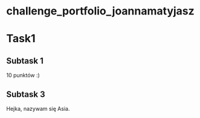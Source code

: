 # challenge_portfolio_joannamatyjasz
# Task1
## Subtask 1
10 punktów :) 
## Subtask 3
Hejka, nazywam się Asia.
